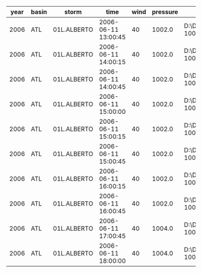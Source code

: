 year|basin|storm|time|wind|pressure|file_ir|file_wv|file_cnt|n_images
---|---|---|---|---|---|---|---|---|---
2006|ATL|01L.ALBERTO|2006-06-11 13:00:45|40|1002.0|D:\Dokumente\NOAA\2006\ATL\01L.ALBERTO\ir\20060611.1345.goes12.x.ir1km.01LALBERTO.40kts-1002mb-236N-879W.100pc.jpg|D:\Dokumente\NOAA\2006\ATL\01L.ALBERTO\wv\20060611.1345.goes12.x.wv1km.01LALBERTO.40kts-1002mb-236N-879W.100pc.jpg|2|1
2006|ATL|01L.ALBERTO|2006-06-11 14:00:15|40|1002.0|D:\Dokumente\NOAA\2006\ATL\01L.ALBERTO\ir\20060611.1415.goes12.x.ir1km.01LALBERTO.40kts-1002mb-236N-879W.100pc.jpg|D:\Dokumente\NOAA\2006\ATL\01L.ALBERTO\wv\20060611.1415.goes12.x.wv1km.01LALBERTO.40kts-1002mb-236N-879W.100pc.jpg|2|1
2006|ATL|01L.ALBERTO|2006-06-11 14:00:45|40|1002.0|D:\Dokumente\NOAA\2006\ATL\01L.ALBERTO\ir\20060611.1445.goes12.x.ir1km.01LALBERTO.40kts-1002mb-236N-879W.100pc.jpg|D:\Dokumente\NOAA\2006\ATL\01L.ALBERTO\wv\20060611.1445.goes12.x.wv1km.01LALBERTO.40kts-1002mb-236N-879W.100pc.jpg|2|1
2006|ATL|01L.ALBERTO|2006-06-11 15:00:00|40|1002.0|D:\Dokumente\NOAA\2006\ATL\01L.ALBERTO\ir\20060611.1500.goes10.x.ir1km.01LALBERTO.40kts-1002mb-236N-879W.100pc.jpg|D:\Dokumente\NOAA\2006\ATL\01L.ALBERTO\wv\20060611.1500.goes10.x.wv1km.01LALBERTO.40kts-1002mb-236N-879W.100pc.jpg|2|1
2006|ATL|01L.ALBERTO|2006-06-11 15:00:15|40|1002.0|D:\Dokumente\NOAA\2006\ATL\01L.ALBERTO\ir\20060611.1515.goes12.x.ir1km.01LALBERTO.40kts-1002mb-236N-879W.100pc.jpg|D:\Dokumente\NOAA\2006\ATL\01L.ALBERTO\wv\20060611.1515.goes12.x.wv1km.01LALBERTO.40kts-1002mb-236N-879W.100pc.jpg|2|1
2006|ATL|01L.ALBERTO|2006-06-11 15:00:45|40|1002.0|D:\Dokumente\NOAA\2006\ATL\01L.ALBERTO\ir\20060611.1545.goes12.x.ir1km.01LALBERTO.40kts-1002mb-236N-879W.100pc.jpg|D:\Dokumente\NOAA\2006\ATL\01L.ALBERTO\wv\20060611.1545.goes12.x.wv1km.01LALBERTO.40kts-1002mb-236N-879W.100pc.jpg|2|1
2006|ATL|01L.ALBERTO|2006-06-11 16:00:15|40|1002.0|D:\Dokumente\NOAA\2006\ATL\01L.ALBERTO\ir\20060611.1615.goes12.x.ir1km.01LALBERTO.40kts-1002mb-236N-879W.100pc.jpg|D:\Dokumente\NOAA\2006\ATL\01L.ALBERTO\wv\20060611.1615.goes12.x.wv1km.01LALBERTO.40kts-1002mb-236N-879W.100pc.jpg|2|1
2006|ATL|01L.ALBERTO|2006-06-11 16:00:45|40|1002.0|D:\Dokumente\NOAA\2006\ATL\01L.ALBERTO\ir\20060611.1645.goes12.x.ir1km.01LALBERTO.40kts-1002mb-236N-879W.100pc.jpg|D:\Dokumente\NOAA\2006\ATL\01L.ALBERTO\wv\20060611.1645.goes12.x.wv1km.01LALBERTO.40kts-1002mb-236N-879W.100pc.jpg|2|1
2006|ATL|01L.ALBERTO|2006-06-11 17:00:45|40|1004.0|D:\Dokumente\NOAA\2006\ATL\01L.ALBERTO\ir\20060611.1745.goes12.x.ir1km.01LALBERTO.40kts-1004mb-242N-877W.100pc.jpg|D:\Dokumente\NOAA\2006\ATL\01L.ALBERTO\wv\20060611.1745.goes12.x.wv1km.01LALBERTO.40kts-1004mb-242N-877W.100pc.jpg|2|1
2006|ATL|01L.ALBERTO|2006-06-11 18:00:00|40|1004.0|D:\Dokumente\NOAA\2006\ATL\01L.ALBERTO\ir\20060611.1800.goes10.x.ir1km.01LALBERTO.40kts-1004mb-242N-877W.100pc.jpg|D:\Dokumente\NOAA\2006\ATL\01L.ALBERTO\wv\20060611.1800.goes10.x.wv1km.01LALBERTO.40kts-1004mb-242N-877W.100pc.jpg|2|1
